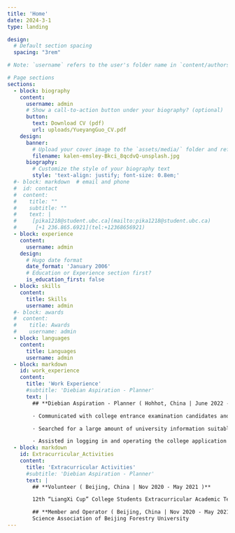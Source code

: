 ```yaml
---
title: 'Home'
date: 2024-3-1
type: landing

design:
  # Default section spacing
  spacing: "3rem"

# Note: `username` refers to the user's folder name in `content/authors/`

# Page sections
sections:
  - block: biography
    content:
      username: admin
      # Show a call-to-action button under your biography? (optional)
      button:
        text: Download CV (pdf)
        url: uploads/YueyangGuo_CV.pdf
    design:
      banner:
        # Upload your cover image to the `assets/media/` folder and reference it here
        filename: kalen-emsley-Bkci_8qcdvQ-unsplash.jpg
      biography:
        # Customize the style of your biography text
        style: 'text-align: justify; font-size: 0.8em;'
  #- block: markdown  # email and phone
  #  id: contact
  #  content:
  #    title: ""
  #    subtitle: ""
  #    text: |
  #     [pika1218@student.ubc.ca](mailto:pika1218@student.ubc.ca)   
  #      [+1 236.865.6921](tel:+12368656921)
  - block: experience
    content:
      username: admin
    design:
      # Hugo date format
      date_format: 'January 2006'
      # Education or Experience section first?
      is_education_first: false
  - block: skills
    content:
      title: Skills
      username: admin
  #- block: awards
  #  content:
  #    title: Awards
  #    username: admin
  - block: languages
    content:
      title: Languages
      username: admin
  - block: markdown
    id: work_experience
    content: 
      title: 'Work Experience'
      #subtitle: 'Diebian Aspiration - Planner'
      text: |
        ## **Diebian Aspiration - Planner ( Hohhot, China | June 2022 - July 2023 )**

        · Communicated with college entrance examination candidates and helped establish the future career development plan.

        · Searched for a large amount of university information suitable for the students such as ranking, location and enrollment score, etc.

        · Assisted in logging in and operating the college application system.
  - block: markdown
    id: Extracurricular_Activities
    content: 
      title: 'Extracurricular Activities'
      #subtitle: 'Diebian Aspiration - Planner'
      text: |
        ## **Volunteer ( Beijing, China | Nov 2020 - May 2021 )**

        12th “LiangXi Cup” College Students Extracurricular Academic Technological Works Competition of Beijing Forestry University

        ## **Member and Operator ( Beijing, China | Nov 2020 - May 2021 )**
        Science Association of Beijing Forestry University
---
```

